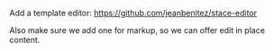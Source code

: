 Add a template editor: https://github.com/jeanbenitez/stace-editor

Also make sure we add one for markup, so we can offer edit in place content.
